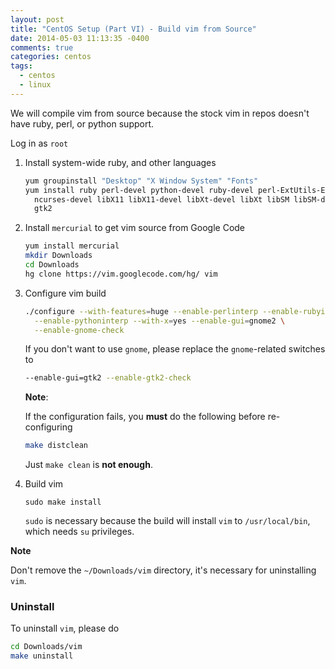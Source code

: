 ```yaml
---
layout: post
title: "CentOS Setup (Part VI) - Build vim from Source"
date: 2014-05-03 11:13:35 -0400
comments: true
categories: centos
tags:
  - centos
  - linux
---
```


We will compile vim from source because the stock vim in repos doesn't have
ruby, perl, or python support.

Log in as `root`

<!-- more -->

1. Install system-wide ruby, and other languages

    ```sh
    yum groupinstall "Desktop" "X Window System" "Fonts"
    yum install ruby perl-devel python-devel ruby-devel perl-ExtUtils-Embed \
      ncurses-devel libX11 libX11-devel libXt-devel libXt libSM libSM-devel \
      gtk2
    ```

1. Install `mercurial` to get vim source from Google Code

    ```sh
    yum install mercurial
    mkdir Downloads
    cd Downloads
    hg clone https://vim.googlecode.com/hg/ vim
    ```

3. Configure vim build

    ```sh
    ./configure --with-features=huge --enable-perlinterp --enable-rubyinterp \
      --enable-pythoninterp --with-x=yes --enable-gui=gnome2 \
      --enable-gnome-check
    ```

    If you don't want to use `gnome`, please replace the `gnome`-related switches to

    ```sh
    --enable-gui=gtk2 --enable-gtk2-check
    ```

    **Note**:

    If the configuration fails, you **must** do the following before
    re-configuring

    ```sh
    make distclean
    ```

    Just `make clean` is **not enough**.

4. Build vim

    ```
    sudo make install

    ```

    `sudo` is necessary because the build will install `vim` to
      `/usr/local/bin`, which needs `su` privileges.

**Note**

Don't remove the `~/Downloads/vim` directory, it's necessary for uninstalling
`vim`.

### Uninstall

To uninstall `vim`, please do

```sh
cd Downloads/vim
make uninstall
```
